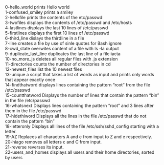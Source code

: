 0-hello_world prints Hello world <br />
1-confused_smiley prints a smiley <br />
2-hellofile prints the contents of the etc/passwd <br />
3-twofiles displays the contents of /etc/passwd and /etc/hosts <br />
4-lastlines displays the last 10 lines of /etc/passwd <br />
5-firstlines displays the first 10 lines of /etc/passwd <br />
6-third_line dislays the thirdline in a file <br />
7-line creates a file by use of  sinle quotes for Bash ignore <br />
8-cwd_state overwites content of a file with ls -la output <br />
9-duplicate_last_line duplicates the last line of a file iacta <br />
10-no_more_js deletes all regular files with .js  extension <br />
11-directories counts the number of directories in cd <br />
12-newest_files list the 10 newest files <br />
13-unique a script that takes a list of words as input and prints only words that appear exactly once <br/>
14-findthatword displays lines containing the pattern “root” from the file /etc/passwd <br/>
15-countthatword Displays the number of lines that contain the pattern “bin” in the file /etc/passwd <br/>
16-whatsnext Displays lines containing the pattern “root” and 3 lines after them in the file /etc/passwd <br/>
17-hidethiword Displays all the lines in the file /etc/passwd that do not contain the pattern “bin” <br/>
18-letteronly Displays all lines of the file /etc/ssh/sshd_config starting with a letter. <br/>
19-AZ Replaces all characters A and c from input to Z and e respectively. <br/>
20-hiago  removes all letters c and C from input. <br/>
21-reverse reverses its input. <br/>
22-users_and_homes displays all users and their home directories, sorted by users
